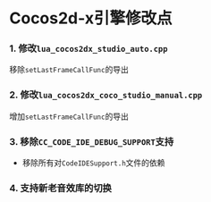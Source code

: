 Cocos2d-x引擎修改点
==================

### 1. 修改`lua_cocos2dx_studio_auto.cpp`

移除`setLastFrameCallFunc`的导出

### 2. 修改`lua_cocos2dx_coco_studio_manual.cpp`

增加`setLastFrameCallFunc`的导出

### 3. 移除`CC_CODE_IDE_DEBUG_SUPPORT`支持

- 移除所有对`CodeIDESupport.h`文件的依赖

### 4. 支持新老音效库的切换


